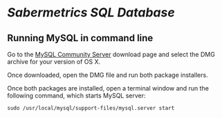 # _Sabermetrics SQL Database_

## Running MySQL in command line

Go to the <a href="http://dev.mysql.com/downloads/mysql/">MySQL Community Server</a> download page and select the DMG archive for your version of OS X.

Once downloaded, open the DMG file and run both package installers.

Once both packages are installed, open a terminal window and run the following command, which starts MySQL server:

```
sudo /usr/local/mysql/support-files/mysql.server start
```




